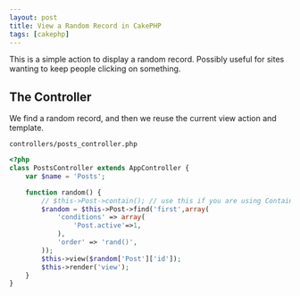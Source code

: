 ```yaml
---
layout: post
title: View a Random Record in CakePHP
tags: [cakephp]
---
```

This is a simple action to display a random record.  Possibly useful for sites wanting to keep people clicking on something.

<!--break-->

## The Controller

We find a random record, and then we reuse the current view action and template.

`controllers/posts_controller.php`

```php
<?php
class PostsController extends AppController {
	var $name = 'Posts';

	function random() {
		// $this->Post->contain(); // use this if you are using Containable
		$random = $this->Post->find('first',array(
			'conditions' => array(
				'Post.active'=>1,
			),
			'order' => 'rand()',
		));
		$this->view($random['Post']['id']);
		$this->render('view');
	}
}
```
